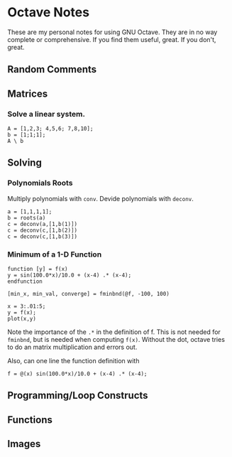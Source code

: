 # Octave Notes

These are my personal notes for using GNU Octave.  They are in no way
complete or comprehensive.  If you find them useful, great.  If you
don't, great.

## Random Comments

## Matrices

### Solve a linear system.

```
A = [1,2,3; 4,5,6; 7,8,10];
b = [1;1;1];
A \ b
```

## Solving

### Polynomials Roots

Multiply polynomials with `conv`.  Devide polynomials with `deconv`.

```
a = [1,1,1,1];
b = roots(a)
c = deconv(a,[1,b(1)])
c = deconv(c,[1,b(2)])
c = deconv(c,[1,b(3)])
```

### Minimum of a 1-D Function

```
function [y] = f(x)
y = sin(100.0*x)/10.0 + (x-4) .* (x-4);
endfunction

[min_x, min_val, converge] = fminbnd(@f, -100, 100)

x = 3:.01:5;
y = f(x);
plot(x,y)
```

Note the importance of the `.*` in the definition of f.   This is not
needed for `fminbnd`, but is needed when computing `f(x)`.  Without the 
dot, octave tries to do an matrix multiplication and errors out. 

Also, can one line the function definition with 

```
f = @(x) sin(100.0*x)/10.0 + (x-4) .* (x-4);
```

## Programming/Loop Constructs

## Functions

## Images

